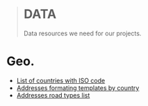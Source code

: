> # DATA
> Data resources we need for our projects.


# Geo.

- [List of countries with ISO code](https://github.com/OSW3/data/tree/geo/countries) 
- [Addresses formating templates by country](https://github.com/OSW3/data/tree/geo/addresses-format)
- [Addresses road types list](https://github.com/OSW3/data/tree/geo/road-types)
